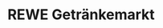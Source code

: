 ---
title: "REWE Getränkemarkt"
url: /neustadt-an-der-weinstrasse/rewe-getraenkemarkt/
shop: Getränke
---